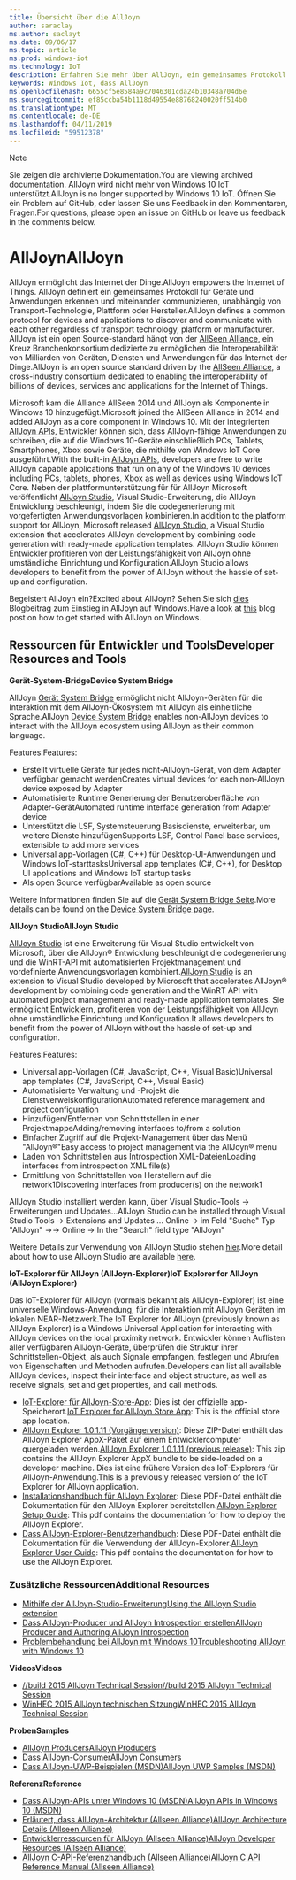 ```yaml
---
title: Übersicht über die AllJoyn
author: saraclay
ms.author: saclayt
ms.date: 09/06/17
ms.topic: article
ms.prod: windows-iot
ms.technology: IoT
description: Erfahren Sie mehr über AllJoyn, ein gemeinsames Protokoll für IoT-Geräte und wie sie andere Erweiterungen und Features mit Windows IoT ermöglicht.
keywords: Windows Iot, dass AllJoyn
ms.openlocfilehash: 6655cf5e8584a9c7046301cda24b10348a704d6e
ms.sourcegitcommit: ef85ccba54b1118d49554e88768240020ff514b0
ms.translationtype: MT
ms.contentlocale: de-DE
ms.lasthandoff: 04/11/2019
ms.locfileid: "59512378"
---
```

> [!NOTE]
> <span data-ttu-id="fcbc8-104">Sie zeigen die archivierte Dokumentation.</span><span class="sxs-lookup"><span data-stu-id="fcbc8-104">You are viewing archived documentation.</span></span> <span data-ttu-id="fcbc8-105">AllJoyn wird nicht mehr von Windows 10 IoT unterstützt.</span><span class="sxs-lookup"><span data-stu-id="fcbc8-105">AllJoyn is no longer supported by Windows 10 IoT.</span></span> <span data-ttu-id="fcbc8-106">Öffnen Sie ein Problem auf GitHub, oder lassen Sie uns Feedback in den Kommentaren, Fragen.</span><span class="sxs-lookup"><span data-stu-id="fcbc8-106">For questions, please open an issue on GitHub or leave us feedback in the comments below.</span></span>

# <a name="alljoyn"></a><span data-ttu-id="fcbc8-107">AllJoyn</span><span class="sxs-lookup"><span data-stu-id="fcbc8-107">AllJoyn</span></span>

<span data-ttu-id="fcbc8-108">AllJoyn ermöglicht das Internet der Dinge.</span><span class="sxs-lookup"><span data-stu-id="fcbc8-108">AllJoyn empowers the Internet of Things.</span></span> <span data-ttu-id="fcbc8-109">AllJoyn definiert ein gemeinsames Protokoll für Geräte und Anwendungen erkennen und miteinander kommunizieren, unabhängig von Transport-Technologie, Plattform oder Hersteller.</span><span class="sxs-lookup"><span data-stu-id="fcbc8-109">AllJoyn defines a common protocol for devices and applications to discover and communicate with each other regardless of transport technology, platform or manufacturer.</span></span>  <span data-ttu-id="fcbc8-110">AllJoyn ist ein open Source-standard hängt von der [AllSeen Alliance](https://allseenalliance.org/), ein Kreuz Branchenkonsortium dedizierte zu ermöglichen die Interoperabilität von Milliarden von Geräten, Diensten und Anwendungen für das Internet der Dinge.</span><span class="sxs-lookup"><span data-stu-id="fcbc8-110">AllJoyn is an open source standard driven by the [AllSeen Alliance](https://allseenalliance.org/), a cross-industry consortium dedicated to enabling the interoperability of billions of devices, services and applications for the Internet of Things.</span></span>

<span data-ttu-id="fcbc8-111">Microsoft kam die Alliance AllSeen 2014 und AllJoyn als Komponente in Windows 10 hinzugefügt.</span><span class="sxs-lookup"><span data-stu-id="fcbc8-111">Microsoft joined the AllSeen Alliance in 2014 and added AllJoyn as a core component in Windows 10.</span></span> <span data-ttu-id="fcbc8-112">Mit der integrierten [AllJoyn APIs](https://msdn.microsoft.com/library/windows/apps/windows.devices.alljoyn.aspx), Entwickler können sich, dass AllJoyn-fähige Anwendungen zu schreiben, die auf die Windows 10-Geräte einschließlich PCs, Tablets, Smartphones, Xbox sowie Geräte, die mithilfe von Windows IoT Core ausgeführt.</span><span class="sxs-lookup"><span data-stu-id="fcbc8-112">With the built-in [AllJoyn APIs](https://msdn.microsoft.com/library/windows/apps/windows.devices.alljoyn.aspx), developers are free to write AllJoyn capable applications that run on any of the Windows 10 devices including PCs, tablets, phones, Xbox as well as devices using Windows IoT Core.</span></span> <span data-ttu-id="fcbc8-113">Neben der plattformunterstützung für für AllJoyn Microsoft veröffentlicht [AllJoyn Studio](https://visualstudiogallery.msdn.microsoft.com/064e58a7-fb56-464b-bed5-f85914c89286), Visual Studio-Erweiterung, die AllJoyn Entwicklung beschleunigt, indem Sie die codegenerierung mit vorgefertigten Anwendungsvorlagen kombinieren.</span><span class="sxs-lookup"><span data-stu-id="fcbc8-113">In addition to the platform support for AllJoyn, Microsoft released [AllJoyn Studio](https://visualstudiogallery.msdn.microsoft.com/064e58a7-fb56-464b-bed5-f85914c89286), a Visual Studio extension that accelerates AllJoyn development by combining code generation with ready-made application templates.</span></span> <span data-ttu-id="fcbc8-114">AllJoyn Studio können Entwickler profitieren von der Leistungsfähigkeit von AllJoyn ohne umständliche Einrichtung und Konfiguration.</span><span class="sxs-lookup"><span data-stu-id="fcbc8-114">AllJoyn Studio allows developers to benefit from the power of AllJoyn without the hassle of set-up and configuration.</span></span>

<span data-ttu-id="fcbc8-115">Begeistert AllJoyn ein?</span><span class="sxs-lookup"><span data-stu-id="fcbc8-115">Excited about AllJoyn?</span></span> <span data-ttu-id="fcbc8-116">Sehen Sie sich [dies](AllJoynStudio.md) Blogbeitrag zum Einstieg in AllJoyn auf Windows.</span><span class="sxs-lookup"><span data-stu-id="fcbc8-116">Have a look at [this](AllJoynStudio.md) blog post on how to get started with AllJoyn on Windows.</span></span>


## <a name="developer-resources-and-tools"></a><span data-ttu-id="fcbc8-117">Ressourcen für Entwickler und Tools</span><span class="sxs-lookup"><span data-stu-id="fcbc8-117">Developer Resources and Tools</span></span>

**<span data-ttu-id="fcbc8-118">Gerät-System-Bridge</span><span class="sxs-lookup"><span data-stu-id="fcbc8-118">Device System Bridge</span></span>**

<span data-ttu-id="fcbc8-119">AllJoyn [Gerät System Bridge](AllJoynDSB.md) ermöglicht nicht AllJoyn-Geräten für die Interaktion mit dem AllJoyn-Ökosystem mit AllJoyn als einheitliche Sprache.</span><span class="sxs-lookup"><span data-stu-id="fcbc8-119">AllJoyn [Device System Bridge](AllJoynDSB.md) enables non-AllJoyn devices to interact with the AllJoyn ecosystem using AllJoyn as their common language.</span></span>

<span data-ttu-id="fcbc8-120">Features:</span><span class="sxs-lookup"><span data-stu-id="fcbc8-120">Features:</span></span>
* <span data-ttu-id="fcbc8-121">Erstellt virtuelle Geräte für jedes nicht-AllJoyn-Gerät, von dem Adapter verfügbar gemacht werden</span><span class="sxs-lookup"><span data-stu-id="fcbc8-121">Creates virtual devices for each non-AllJoyn device exposed by Adapter</span></span>
* <span data-ttu-id="fcbc8-122">Automatisierte Runtime Generierung der Benutzeroberfläche von Adapter-Gerät</span><span class="sxs-lookup"><span data-stu-id="fcbc8-122">Automated runtime interface generation from Adapter device</span></span>
* <span data-ttu-id="fcbc8-123">Unterstützt die LSF, Systemsteuerung Basisdienste, erweiterbar, um weitere Dienste hinzufügen</span><span class="sxs-lookup"><span data-stu-id="fcbc8-123">Supports LSF, Control Panel base services, extensible to add more services</span></span>
* <span data-ttu-id="fcbc8-124">Universal app-Vorlagen (C#, C++) für Desktop-UI-Anwendungen und Windows IoT-starttasks</span><span class="sxs-lookup"><span data-stu-id="fcbc8-124">Universal app templates (C#, C++), for Desktop UI applications and Windows IoT startup tasks</span></span>
* <span data-ttu-id="fcbc8-125">Als open Source verfügbar</span><span class="sxs-lookup"><span data-stu-id="fcbc8-125">Available as open source</span></span>

<span data-ttu-id="fcbc8-126">Weitere Informationen finden Sie auf die [Gerät System Bridge Seite](AllJoynDSB.md).</span><span class="sxs-lookup"><span data-stu-id="fcbc8-126">More details can be found on the [Device System Bridge page](AllJoynDSB.md).</span></span>


**<span data-ttu-id="fcbc8-127">AllJoyn Studio</span><span class="sxs-lookup"><span data-stu-id="fcbc8-127">AllJoyn Studio</span></span>**

<span data-ttu-id="fcbc8-128">[AllJoyn Studio](https://visualstudiogallery.msdn.microsoft.com/064e58a7-fb56-464b-bed5-f85914c89286) ist eine Erweiterung für Visual Studio entwickelt von Microsoft, über die AllJoyn® Entwicklung beschleunigt die codegenerierung und die WinRT-API mit automatisierten Projektmanagement und vordefinierte Anwendungsvorlagen kombiniert.</span><span class="sxs-lookup"><span data-stu-id="fcbc8-128">[AllJoyn Studio](https://visualstudiogallery.msdn.microsoft.com/064e58a7-fb56-464b-bed5-f85914c89286) is an extension to Visual Studio developed by Microsoft that accelerates AllJoyn® development by combining code generation and the WinRT API with automated project management and ready-made application templates.</span></span> <span data-ttu-id="fcbc8-129">Sie ermöglicht Entwicklern, profitieren von der Leistungsfähigkeit von AllJoyn ohne umständliche Einrichtung und Konfiguration.</span><span class="sxs-lookup"><span data-stu-id="fcbc8-129">It allows developers to benefit from the power of AllJoyn without the hassle of set-up and configuration.</span></span>

<span data-ttu-id="fcbc8-130">Features:</span><span class="sxs-lookup"><span data-stu-id="fcbc8-130">Features:</span></span>
* <span data-ttu-id="fcbc8-131">Universal app-Vorlagen (C#, JavaScript, C++, Visual Basic)</span><span class="sxs-lookup"><span data-stu-id="fcbc8-131">Universal app templates (C#, JavaScript, C++, Visual Basic)</span></span>
* <span data-ttu-id="fcbc8-132">Automatisierte Verwaltung und -Projekt die Dienstverweiskonfiguration</span><span class="sxs-lookup"><span data-stu-id="fcbc8-132">Automated reference management and project configuration</span></span>
* <span data-ttu-id="fcbc8-133">Hinzufügen/Entfernen von Schnittstellen in einer Projektmappe</span><span class="sxs-lookup"><span data-stu-id="fcbc8-133">Adding/removing interfaces to/from a solution</span></span>
* <span data-ttu-id="fcbc8-134">Einfacher Zugriff auf die Projekt-Management über das Menü "AllJoyn®"</span><span class="sxs-lookup"><span data-stu-id="fcbc8-134">Easy access to project management via the AllJoyn® menu</span></span>
* <span data-ttu-id="fcbc8-135">Laden von Schnittstellen aus Introspection XML-Dateien</span><span class="sxs-lookup"><span data-stu-id="fcbc8-135">Loading interfaces from introspection XML file(s)</span></span>
* <span data-ttu-id="fcbc8-136">Ermittlung von Schnittstellen von Herstellern auf die network1</span><span class="sxs-lookup"><span data-stu-id="fcbc8-136">Discovering interfaces from producer(s) on the network1</span></span>

<span data-ttu-id="fcbc8-137">AllJoyn Studio installiert werden kann, über Visual Studio-Tools -> Erweiterungen und Updates...</span><span class="sxs-lookup"><span data-stu-id="fcbc8-137">AllJoyn Studio can be installed through Visual Studio Tools -> Extensions and Updates …</span></span> <span data-ttu-id="fcbc8-138">Online -> im Feld "Suche" Typ "AllJoyn" -></span><span class="sxs-lookup"><span data-stu-id="fcbc8-138">-> Online -> In the "Search" field type "AllJoyn"</span></span>

<span data-ttu-id="fcbc8-139">Weitere Details zur Verwendung von AllJoyn Studio stehen [hier](AllJoynStudio.md).</span><span class="sxs-lookup"><span data-stu-id="fcbc8-139">More detail about how to use AllJoyn Studio are available [here](AllJoynStudio.md).</span></span>

**<span data-ttu-id="fcbc8-140">IoT-Explorer für AllJoyn (AllJoyn-Explorer)</span><span class="sxs-lookup"><span data-stu-id="fcbc8-140">IoT Explorer for AllJoyn (AllJoyn Explorer)</span></span>**

<span data-ttu-id="fcbc8-141">Das IoT-Explorer für AllJoyn (vormals bekannt als AllJoyn-Explorer) ist eine universelle Windows-Anwendung, für die Interaktion mit AllJoyn Geräten im lokalen NEAR-Netzwerk.</span><span class="sxs-lookup"><span data-stu-id="fcbc8-141">The IoT Explorer for AllJoyn (previously known as AllJoyn Explorer) is a Windows Universal Application for interacting with AllJoyn devices on the local proximity network.</span></span> <span data-ttu-id="fcbc8-142">Entwickler können Auflisten aller verfügbaren AllJoyn-Geräte, überprüfen die Struktur ihrer Schnittstellen-Objekt, als auch Signale empfangen, festlegen und Abrufen von Eigenschaften und Methoden aufrufen.</span><span class="sxs-lookup"><span data-stu-id="fcbc8-142">Developers can list all available AllJoyn devices, inspect their interface and object structure, as well as receive signals, set and get properties, and call methods.</span></span>

* <span data-ttu-id="fcbc8-143">[IoT-Explorer für AllJoyn-Store-App](https://www.microsoft.com/store/apps/9nblggh6gpxl): Dies ist der offizielle app-Speicherort.</span><span class="sxs-lookup"><span data-stu-id="fcbc8-143">[IoT Explorer for AllJoyn Store App](https://www.microsoft.com/store/apps/9nblggh6gpxl): This is the official store app location.</span></span>
* <span data-ttu-id="fcbc8-144">[AllJoyn Explorer 1.0.1.11 (Vorgängerversion)](https://github.com/ms-iot/samples/releases/download/AllJoynExplorer_1.0.11/AllJoynExplorer_1.0.1.11.zip): Diese ZIP-Datei enthält das AllJoyn Explorer AppX-Paket auf einem Entwicklercomputer quergeladen werden.</span><span class="sxs-lookup"><span data-stu-id="fcbc8-144">[AllJoyn Explorer 1.0.1.11 (previous release)](https://github.com/ms-iot/samples/releases/download/AllJoynExplorer_1.0.11/AllJoynExplorer_1.0.1.11.zip): This zip contains the AllJoyn Explorer AppX bundle to be side-loaded on a developer machine.</span></span> <span data-ttu-id="fcbc8-145">Dies ist eine frühere Version des IoT-Explorers für AllJoyn-Anwendung.</span><span class="sxs-lookup"><span data-stu-id="fcbc8-145">This is a previously released version of the IoT Explorer for AllJoyn application.</span></span>
* <span data-ttu-id="fcbc8-146">[Installationshandbuch für AllJoyn Explorer](https://github.com/ms-iot/samples/releases/download/AllJoynExplorer_1.0.11/AllJoyn_Explorer_Setup_Guide_v1.0.pdf): Diese PDF-Datei enthält die Dokumentation für den AllJoyn Explorer bereitstellen.</span><span class="sxs-lookup"><span data-stu-id="fcbc8-146">[AllJoyn Explorer Setup Guide](https://github.com/ms-iot/samples/releases/download/AllJoynExplorer_1.0.11/AllJoyn_Explorer_Setup_Guide_v1.0.pdf): This pdf contains the documentation for how to deploy the AllJoyn Explorer.</span></span>
* <span data-ttu-id="fcbc8-147">[Dass AllJoyn-Explorer-Benutzerhandbuch](https://github.com/ms-iot/samples/releases/download/AllJoynExplorer_1.0.11/AllJoyn_Explorer_User_Guide_v1.0.pdf): Diese PDF-Datei enthält die Dokumentation für die Verwendung der AllJoyn-Explorer.</span><span class="sxs-lookup"><span data-stu-id="fcbc8-147">[AllJoyn Explorer User Guide](https://github.com/ms-iot/samples/releases/download/AllJoynExplorer_1.0.11/AllJoyn_Explorer_User_Guide_v1.0.pdf): This pdf contains the documentation for how to use the AllJoyn Explorer.</span></span>


### <a name="additional-resources"></a><span data-ttu-id="fcbc8-148">Zusätzliche Ressourcen</span><span class="sxs-lookup"><span data-stu-id="fcbc8-148">Additional Resources</span></span>

* [<span data-ttu-id="fcbc8-149">Mithilfe der AllJoyn-Studio-Erweiterung</span><span class="sxs-lookup"><span data-stu-id="fcbc8-149">Using the AllJoyn Studio extension</span></span>](AllJoynStudio.md)
* [<span data-ttu-id="fcbc8-150">Dass AllJoyn-Producer und AllJoyn Introspection erstellen</span><span class="sxs-lookup"><span data-stu-id="fcbc8-150">AllJoyn Producer and Authoring AllJoyn Introspection</span></span>](AllJoynProducer.md)
* [<span data-ttu-id="fcbc8-151">Problembehandlung bei AllJoyn mit Windows 10</span><span class="sxs-lookup"><span data-stu-id="fcbc8-151">Troubleshooting AllJoyn with Windows 10</span></span>](AllJoynTroubleshooting.md)

**<span data-ttu-id="fcbc8-152">Videos</span><span class="sxs-lookup"><span data-stu-id="fcbc8-152">Videos</span></span>**

* [<span data-ttu-id="fcbc8-153">//build 2015 AllJoyn Technical Session</span><span class="sxs-lookup"><span data-stu-id="fcbc8-153">//build 2015 AllJoyn Technical Session</span></span>](https://channel9.msdn.com/Events/Build/2015/2-623)
* [<span data-ttu-id="fcbc8-154">WinHEC 2015 AllJoyn technischen Sitzung</span><span class="sxs-lookup"><span data-stu-id="fcbc8-154">WinHEC 2015 AllJoyn Technical Session</span></span>](https://channel9.msdn.com/Events/WinHEC/2015/IOT200)

**<span data-ttu-id="fcbc8-155">Proben</span><span class="sxs-lookup"><span data-stu-id="fcbc8-155">Samples</span></span>**

* [<span data-ttu-id="fcbc8-156">AllJoyn Producers</span><span class="sxs-lookup"><span data-stu-id="fcbc8-156">AllJoyn Producers</span></span>](https://github.com/Microsoft/Windows-universal-samples/tree/master/Samples/AllJoyn/ProducerExperiences)
* [<span data-ttu-id="fcbc8-157">Dass AllJoyn-Consumer</span><span class="sxs-lookup"><span data-stu-id="fcbc8-157">AllJoyn Consumers</span></span>](https://github.com/Microsoft/Windows-universal-samples/tree/master/Samples/AllJoyn/ConsumerExperiences)
* [<span data-ttu-id="fcbc8-158">Dass AllJoyn-UWP-Beispielen (MSDN)</span><span class="sxs-lookup"><span data-stu-id="fcbc8-158">AllJoyn UWP Samples (MSDN)</span></span>](https://github.com/Microsoft/Windows-universal-samples/tree/master/Samples/AllJoyn/ConsumerExperiences)

**<span data-ttu-id="fcbc8-159">Referenz</span><span class="sxs-lookup"><span data-stu-id="fcbc8-159">Reference</span></span>**

* [<span data-ttu-id="fcbc8-160">Dass AllJoyn-APIs unter Windows 10 (MSDN)</span><span class="sxs-lookup"><span data-stu-id="fcbc8-160">AllJoyn APIs in Windows 10 (MSDN)</span></span>](https://msdn.microsoft.com/library/windows/apps/xaml/windows.devices.alljoyn.aspx)
* [<span data-ttu-id="fcbc8-161">Erläutert, dass AllJoyn-Architektur (Allseen Alliance)</span><span class="sxs-lookup"><span data-stu-id="fcbc8-161">AllJoyn Architecture Details (Allseen Alliance)</span></span>](https://allseenalliance.org/developers/learn/)
* [<span data-ttu-id="fcbc8-162">Entwicklerressourcen für AllJoyn (Allseen Alliance)</span><span class="sxs-lookup"><span data-stu-id="fcbc8-162">AllJoyn Developer Resources (Allseen Alliance)</span></span>](https://allseenalliance.org/developers/develop/)
* [<span data-ttu-id="fcbc8-163">AllJoyn C-API-Referenzhandbuch (Allseen Alliance)</span><span class="sxs-lookup"><span data-stu-id="fcbc8-163">AllJoyn C API Reference Manual (Allseen Alliance)</span></span>](https://allseenalliance.org/docs/api/c/index.html)

